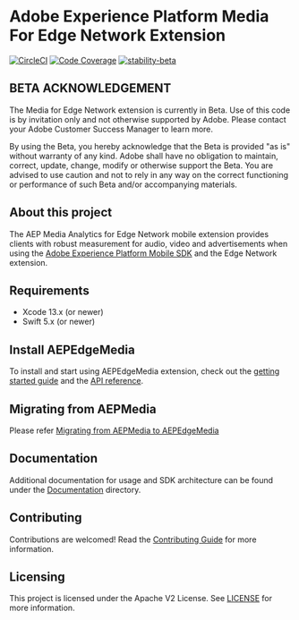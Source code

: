# Adobe Experience Platform Media For Edge Network Extension

[![CircleCI](https://img.shields.io/circleci/project/github/adobe/aepsdk-edgemedia-ios/main.svg?logo=circleci)](https://circleci.com/gh/adobe/workflows/aepsdk-edgemedia-ios)
[![Code Coverage](https://img.shields.io/codecov/c/github/adobe/aepsdk-edgemedia-ios/main.svg?logo=codecov)](https://codecov.io/gh/adobe/aepsdk-edgemedia-ios/branch/main)
[![stability-beta](https://img.shields.io/badge/stability-beta-33bbff.svg)]()

## BETA ACKNOWLEDGEMENT

The Media for Edge Network extension is currently in Beta. Use of this code is by invitation only and not otherwise supported by Adobe. Please contact your Adobe Customer Success Manager to learn more.

By using the Beta, you hereby acknowledge that the Beta is provided "as is" without warranty of any kind. Adobe shall have no obligation to maintain, correct, update, change, modify or otherwise support the Beta. You are advised to use caution and not to rely in any way on the correct functioning or performance of such Beta and/or accompanying materials.

## About this project

The AEP Media Analytics for Edge Network mobile extension provides clients with robust measurement for audio, video and advertisements when using the [Adobe Experience Platform Mobile SDK](https://developer.adobe.com/client-sdks) and the Edge Network extension.

## Requirements
- Xcode 13.x (or newer)
- Swift 5.x (or newer)

## Install AEPEdgeMedia

To install and start using AEPEdgeMedia extension, check out the [getting started guide](Documentation/getting-started.md) and the [API reference](Documentation/api-reference.md).

## Migrating from AEPMedia

Please refer [Migrating from AEPMedia to AEPEdgeMedia](Documentation/migration-guide.md)

## Documentation

Additional documentation for usage and SDK architecture can be found under the [Documentation](Documentation) directory.

## Contributing

Contributions are welcomed! Read the [Contributing Guide](./.github/CONTRIBUTING.md) for more information.

## Licensing

This project is licensed under the Apache V2 License. See [LICENSE](LICENSE) for more information.

